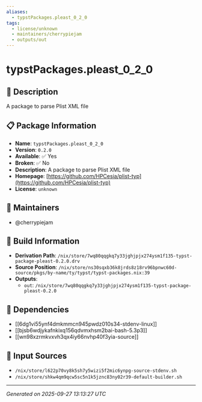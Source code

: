 ```yaml
---
aliases:
  - typstPackages.pleast_0_2_0
tags:
  - license/unknown
  - maintainers/cherrypiejam
  - outputs/out
---
```


# typstPackages.pleast_0_2_0

## 📝 Description

A package to parse Plist XML file

## 📋 Package Information

- **Name**: `typstPackages.pleast_0_2_0`
- **Version**: `0.2.0`
- **Available**: ✅ Yes
- **Broken**: ✅ No
- **Description**: A package to parse Plist XML file
- **Homepage**: [https://github.com/HPCesia/plist-typ](https://github.com/HPCesia/plist-typ)
- **License**: `unknown`
## 👥 Maintainers

- @cherrypiejam


## 🔧 Build Information

- **Derivation Path**: `/nix/store/7wq80qqgkq7y33jghjpjx274ysm1f135-typst-package-pleast-0.2.0.drv`
- **Source Position**: `/nix/store/ns30sqxb36k8jrds8z18rv96bpnwc60d-source/pkgs/by-name/ty/typst/typst-packages.nix:39`
- **Outputs**:
  - `out`:  `/nix/store/7wq80qqgkq7y33jghjpjx274ysm1f135-typst-package-pleast-0.2.0`

## 🔗 Dependencies

- [[6dg1vi55ynf4dmkmmcn945pwdz010s34-stdenv-linux]]
- [[bjsb6wdjykafnkixq156qdvmxhsm2bai-bash-5.3p3]]
- [[wn98xzrmkvxvh3qx4iy66nvhp40f3yia-source]]

## 📁 Input Sources

- `/nix/store/l622p70vy8k5sh7y5wizi5f2mic6ynpg-source-stdenv.sh`
- `/nix/store/shkw4qm9qcw5sc5n1k5jznc83ny02r39-default-builder.sh`

---
*Generated on 2025-09-27 13:13:27 UTC*

